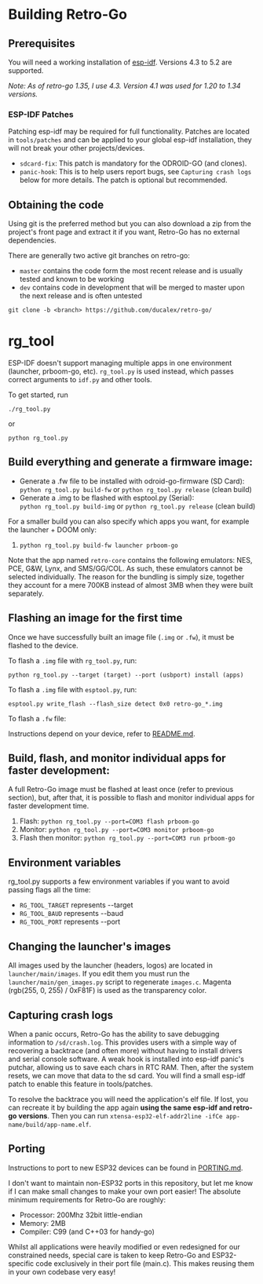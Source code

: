 # Building Retro-Go

## Prerequisites
You will need a working installation of [esp-idf](https://docs.espressif.com/projects/esp-idf/en/release-v4.3/esp32/get-started/index.html#get-started-get-prerequisites). Versions 4.3 to 5.2 are supported.

_Note: As of retro-go 1.35, I use 4.3. Version 4.1 was used for 1.20 to 1.34 versions._

### ESP-IDF Patches
Patching esp-idf may be required for full functionality. Patches are located in `tools/patches` and can be applied to your global esp-idf installation, they will not break your other projects/devices.
- `sdcard-fix`: This patch is mandatory for the ODROID-GO (and clones).
- `panic-hook`: This is to help users report bugs, see `Capturing crash logs` below for more details. The patch is optional but recommended.


## Obtaining the code


Using git is the preferred method but you can also download a zip from the project's front page and extract it if you want, Retro-Go has no external dependencies.

There are generally two active git branches on retro-go:
- `master` contains the code form the most recent release and is usually tested and known to be working
- `dev` contains code in development that will be merged to master upon the next release and is often untested

`git clone -b <branch> https://github.com/ducalex/retro-go/`


# rg_tool
ESP-IDF doesn't support managing multiple apps in one environment (launcher, prboom-go, etc). `rg_tool.py` is used instead, which passes correct arguments to `idf.py` and other tools.


To get started, run
```
./rg_tool.py
```
or 
```
python rg_tool.py
```

## Build everything and generate a firmware image:
- Generate a .fw file to be installed with odroid-go-firmware (SD Card):\
   `python rg_tool.py build-fw` or `python rg_tool.py release` (clean build)
- Generate a .img to be flashed with esptool.py (Serial):\
   `python rg_tool.py build-img` or `python rg_tool.py release` (clean build)


For a smaller build you can also specify which apps you want, for example the launcher + DOOM only:
1. `python rg_tool.py build-fw launcher prboom-go`


Note that the app named `retro-core` contains the following emulators: NES, PCE, G&W, Lynx, and SMS/GG/COL. As such, these emulators cannot be selected individually. The reason for the bundling is simply size, together they account for a mere 700KB instead of almost 3MB when they were built separately.


## Flashing an image for the first time

Once we have successfully built an image file (`.img` or `.fw`), it must be flashed to the device.

To flash a `.img` file with `rg_tool.py`, run:
```
python rg_tool.py --target (target) --port (usbport) install (apps)
```

To flash a `.img` file with `esptool.py`, run:
```
esptool.py write_flash --flash_size detect 0x0 retro-go_*.img
```

To flash a `.fw` file: 

Instructions depend on your device, refer to [README.md](README.md#installation).

## Build, flash, and monitor individual apps for faster development:

A full Retro-Go image must be flashed at least once (refer to previous section), but, after that, it is possible to flash and monitor individual apps for faster development time.

1. Flash: `python rg_tool.py --port=COM3 flash prboom-go`
2. Monitor: `python rg_tool.py --port=COM3 monitor prboom-go`
3. Flash then monitor: `python rg_tool.py --port=COM3 run prboom-go`

## Environment variables
rg_tool.py supports a few environment variables if you want to avoid passing flags all the time:
- `RG_TOOL_TARGET` represents --target
- `RG_TOOL_BAUD` represents --baud
- `RG_TOOL_PORT` represents --port

## Changing the launcher's images
All images used by the launcher (headers, logos) are located in `launcher/main/images`. If you edit them you must run the `launcher/main/gen_images.py` script to regenerate `images.c`. Magenta (rgb(255, 0, 255) / 0xF81F) is used as the transparency color.

## Capturing crash logs
When a panic occurs, Retro-Go has the ability to save debugging information to `/sd/crash.log`. This provides users with a simple way of recovering a backtrace (and often more) without having to install drivers and serial console software. A weak hook is installed into esp-idf panic's putchar, allowing us to save each chars in RTC RAM. Then, after the system resets, we can move that data to the sd card. You will find a small esp-idf patch to enable this feature in tools/patches.


To resolve the backtrace you will need the application's elf file. If lost, you can recreate it by building the app again **using the same esp-idf and retro-go versions**. Then you can run `xtensa-esp32-elf-addr2line -ifCe app-name/build/app-name.elf`.

## Porting
Instructions to port to new ESP32 devices can be found in [PORTING.md](PORTING.md).


I don't want to maintain non-ESP32 ports in this repository, but let me know if I can make small changes to make your own port easier! The absolute minimum requirements for Retro-Go are roughly:
- Processor: 200Mhz 32bit little-endian
- Memory: 2MB
- Compiler: C99 (and C++03 for handy-go)

Whilst all applications were heavily modified or even redesigned for our constrained needs, special care is taken to keep
Retro-Go and ESP32-specific code exclusively in their port file (main.c). This makes reusing them in your own codebase very easy!
